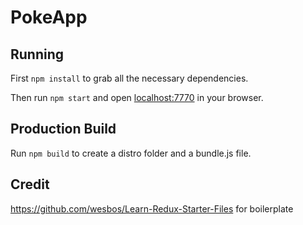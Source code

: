 # PokeApp

## Running

First `npm install` to grab all the necessary dependencies.

Then run `npm start` and open <localhost:7770> in your browser.

## Production Build

Run `npm build` to create a distro folder and a bundle.js file.

## Credit

https://github.com/wesbos/Learn-Redux-Starter-Files for boilerplate
